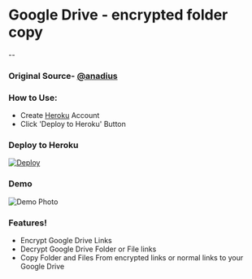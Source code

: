 # Google Drive - encrypted folder copy
--
### Original Source- [@anadius](https://github.com/anadius)


### How to Use:
  - Create [Heroku](https://signup.heroku.com/) Account 
  - Click 'Deploy to Heroku' Button
  
  
### Deploy to Heroku
[![Deploy](https://www.herokucdn.com/deploy/button.svg)](https://heroku.com/deploy)
### Demo
![Demo Photo](https://i.imgur.com/8DZVhjm.png)


### Features!
  
  - Encrypt Google Drive Links
  - Decrypt Google Drive Folder or File links
  - Copy Folder and Files From encrypted links or normal links to your Google Drive

